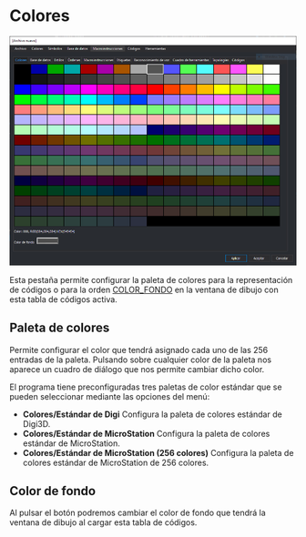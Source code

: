 # Colores

![Editor de tablas de c&#xF3;digos mostrando la pesta&#xF1;a de colores](../../../../.gitbook/assets/pestanacolores.png)

Esta pestaña permite configurar la paleta de colores para la representación de códigos o para la orden [COLOR\_FONDO](../../ventana-de-dibujo/variables/c/color-fondo.md) en la ventana de dibujo con esta tabla de códigos activa.

## Paleta de colores

Permite configurar el color que tendrá asignado cada uno de las 256 entradas de la paleta. Pulsando sobre cualquier color de la paleta nos aparece un cuadro de diálogo que nos permite cambiar dicho color.

El programa tiene preconfiguradas tres paletas de color estándar que se pueden seleccionar mediante las opciones del menú:

* **Colores/Estándar de Digi** Configura la paleta de colores estándar de Digi3D.
* **Colores/Estándar de MicroStation** Configura la paleta de colores estándar de MicroStation.
* **Colores/Estándar de MicroStation \(256 colores\)** Configura la paleta de colores estándar de MicroStation de 256 colores.

## Color de fondo

Al pulsar el botón podremos cambiar el color de fondo que tendrá la ventana de dibujo al cargar esta tabla de códigos.



